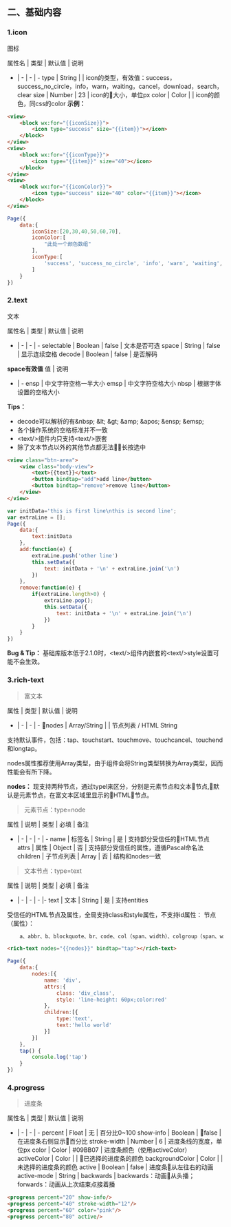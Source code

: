 ## 二、基础内容
### 1.icon
图标

属性名 | 类型 | 默认值 | 说明
- | - | - | -
type | String | | icon的类型，有效值：success，success_no_circle，info，warn，waiting，cancel，download，search，clear
size | Number | 23 | icon的大小，单位px
color | Color | | icon的颜色，同css的color
**示例：**
```html
<view>
    <block wx:for="{{iconSize}}">
        <icon type="success" size="{{item}}"></icon>
    </block>
</view>
<view>
    <block wx:for="{{iconType}}">
        <icon type="{{item}}" size="40"></icon>
    </block>
</view>
<view>
    <block wx:for="{{iconColor}}">
        <icon type="success" size="40" color="{{item}}"></icon>
    </block>
</view>
```
```javascript
Page({
    data:{
        iconSize:[20,30,40,50,60,70],
        iconColor:[
            "此处一个颜色数组"
        ],
        iconType:[
            'success', 'success_no_circle', 'info', 'warn', 'waiting', 'cancel', 'download', 'search', 'clear'
        ]
    }
})
```

### 2.text
文本

属性名 | 类型 | 默认值 | 说明 
- | - | - | -
selectable | Boolean | false | 文本是否可选
space | String | false | 显示连续空格
decode | Boolean | false | 是否解码

**space有效值**
值 | 说明
- | -
ensp | 中文字符空格一半大小
emsp | 中文字符空格大小
nbsp | 根据字体设置的空格大小

**Tips：**
- decode可以解析的有&nbsp\; &lt\; &gt\; &amp\; &apos\; &ensp\; &emsp\;
- 各个操作系统的空格标准并不一致
- \<text/>组件内只支持\<text/>嵌套
- 除了文本节点以外的其他节点都无法长按选中

```html
<view class="btn-area">
    <view class="body-view">
        <text>{{text}}</text>
        <button bindtap="add">add line</button>
        <button bindtap="remove">remove line</button>
    </view>
</view>
```
```javascript
var initData='this is first line\nthis is second line';
var extraLine = [];
Page({
    data:{
        text:initData
    },
    add:function(e) {
        extraLine.push('other line')
        this.setData({
            text: initData + '\n' + extraLine.join('\n')
        })
    },
    remove:function(e) {
        if(extraLine.length>0) {
            extraLine.pop();
            this.setData({
                text: initData + '\n' + extraLine.join('\n')
            })
        }
    }
})
```
**Bug & Tip：**
基础库版本低于2.1.0时，\<text/>组件内嵌套的\<text/>style设置可能不会生效。

### 3.rich-text

>富文本

属性 | 类型 | 默认值 | 说明 
- | - | - | -
nodes | Array/String | | 节点列表 / HTML String

支持默认事件，包括：tap、touchstart、touchmove、touchcancel、touchend和longtap。

nodes属性推荐使用Array类型，由于组件会将String类型转换为Array类型，因而性能会有所下降。

**nodes：**
现支持两种节点，通过typel来区分，分别是元素节点和文本节点,默认是元素节点，在富文本区域里显示的HTML节点。

>元素节点：type=node

属性 | 说明 | 类型 | 必填 | 备注
- | - | - | - | -
name | 标签名 | String | 是 | 支持部分受信任的HTML节点
attrs | 属性 | Object | 否 | 支持部分受信任的属性，遵循Pascal命名法
children | 子节点列表 | Array | 否 | 结构和nodes一致

>文本节点：type=text

属性 | 说明 | 类型 | 必填 | 备注
- | - | - | - |-
text | 文本 | String | 是 | 支持entities

受信任的HTML节点及属性，全局支持class和style属性，不支持id属性：
节点（属性）：
```txt
    a、abbr、b、blockquote、br、code、col（span、width）、colgroup（span、width）、dd、del、div、dl、dt、em、fieldset、h1~h6、hr、i、img（alt、src、height、width）、ins、label、legend、li、ol（start、type）、p、q、span、strong、sub、sup、table（width）、tbody、td（colspan、height、rowspan、width）、tfoot、th（colspan、height、rowspan、width）、thead、tr、ul
```
```html
<rich-text nodes="{{nodes}}" bindtap="tap"></rich-text>
```
```javascript
Page({
    data:{
        nodes:[{
            name: 'div',
            attrs:{
                class: 'div_class',
                style: 'line-height: 60px;color:red'
            },
            children:[{
                type:'text',
                text:'hello world'
            }]
        }]
    },
    tap() {
        console.log('tap')
    }
})
```

### 4.progress
>进度条

属性名 | 类型 | 默认值 | 说明
- | - | - | -
percent | Float | 无 | 百分比0~100
show-info | Boolean | false | 在进度条右侧显示百分比
stroke-width | Number | 6 | 进度条线的宽度，单位px
color | Color | #09BB07 | 进度条颜色（使用activeColor）
activeColor | Color | | 已选择的进度条的颜色
backgroundColor | Color | | 未选择的进度条的颜色
active | Boolean | false | 进度条从左往右的动画
active-mode | String | backwards | backwards：动画从头播；forwards：动画从上次结束点接着播

```html
<progress percent="20" show-info/>
<progress percent="40" stroke-width="12"/>
<progress percent="60" color="pink"/>
<progress percent="80" active/>
```
